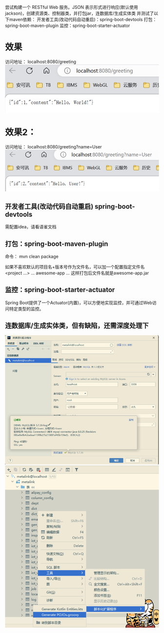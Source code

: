 尝试构建一个 RESTful Web 服务。JSON 表示形式进行响应(默认使用jackson)，创建资源类、控制器类，并打包jar，连数据库/生成实体类
并测试了以下maven依赖：
开发者工具(改动代码自动重启)：spring-boot-devtools
打包：spring-boot-maven-plugin
监控：spring-boot-starter-actuator


# 效果

访问地址： localhost:8080/greeting
![img.png](img.png)

# 效果2：

访问地址： localhost:8080/greeting?name=User
![img_1.png](img_1.png)

## 开发者工具(改动代码自动重启) spring-boot-devtools

需配置idea，请看语雀文档

## 打包：spring-boot-maven-plugin
命令：
mvn clean package

如果不喜欢默认的项目名+版本号作为文件名，可以加一个配置指定文件名
<project ...>
...
<build>
<finalName>awesome-app</finalName>
...
</build>
</project>
这样打包后文件名就是awesome-app.jar

## 监控：spring-boot-starter-actuator
Spring Boot提供了一个Actuator(内置)，可以方便地实现监控，并可通过Web访问特定类型的监控。

## 连数据库/生成实体类，但有缺陷，还需深度处理下
![img_2.png](img_2.png)
![img_3.png](img_3.png)




